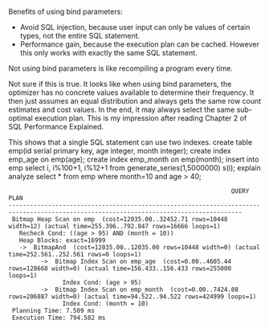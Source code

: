 Benefits of using bind parameters:
- Avoid SQL injection, because user input can only be values of certain types, not the entire SQL statement.
- Performance gain, because the execution plan can be cached. However this only works with exactly the same SQL statement.

Not using bind parameters is like recompiling a program every time.

Not sure if this is true. It looks like when using bind parameters, the optimizer has no concrete values available to determine their frequency. It then just assumes an equal distribution and always gets the same row count estimates and cost values. In the end, it may always select the same sub-optimal execution plan. This is my impression after reading Chapter 2 of SQL Performance Explained.


This shows that a single SQL statement can use two indexes.
create table emp(id serial primary key, age integer, month integer);
create index emp_age on emp(age);
create index emp_month on emp(month);
insert into emp select i, i%100+1, i%12+1 from generate_series(1,5000000) s(i);
explain analyze select * from emp where month=10 and age > 40;
```
                                                              QUERY PLAN
---------------------------------------------------------------------------------------------------------------------------------------
 Bitmap Heap Scan on emp  (cost=12035.00..32452.71 rows=10448 width=12) (actual time=255.396..792.847 rows=16666 loops=1)
   Recheck Cond: ((age > 95) AND (month = 10))
   Heap Blocks: exact=16999
   ->  BitmapAnd  (cost=12035.00..12035.00 rows=10448 width=0) (actual time=252.561..252.561 rows=0 loops=1)
         ->  Bitmap Index Scan on emp_age  (cost=0.00..4605.44 rows=128668 width=0) (actual time=156.433..156.433 rows=255000 loops=1)
               Index Cond: (age > 95)
         ->  Bitmap Index Scan on emp_month  (cost=0.00..7424.08 rows=206887 width=0) (actual time=94.522..94.522 rows=424999 loops=1)
               Index Cond: (month = 10)
 Planning Time: 7.509 ms
 Execution Time: 794.582 ms
```
